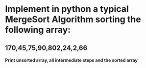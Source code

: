 # Implement in python a typical MergeSort Algorithm sorting the following array:

## 170,45,75,90,802,24,2,66

#### Print unsorted array, all intermediate steps and the sorted array